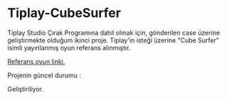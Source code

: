 # Tiplay-CubeSurfer

Tiplay Studio Çırak Programına dahil olmak için, gönderilen case üzerine geliştirmekte olduğum ikinci proje.
Tiplay'in isteği üzerine "Cube Surfer" isimli yayınlanmış oyun referans alınmıştır.

[Referans oyun linki.](https://play.google.com/store/apps/details?id=com.Atinon.PassOver&hl=tr&gl=US "Cube Surfer Google Play Store Link")

Projenin güncel durumu : 

Geliştiriliyor.
